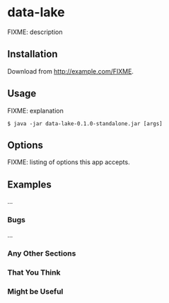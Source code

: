 # data-lake

FIXME: description

## Installation

Download from http://example.com/FIXME.

## Usage

FIXME: explanation

    $ java -jar data-lake-0.1.0-standalone.jar [args]

## Options

FIXME: listing of options this app accepts.

## Examples

...

### Bugs

...

### Any Other Sections
### That You Think
### Might be Useful

